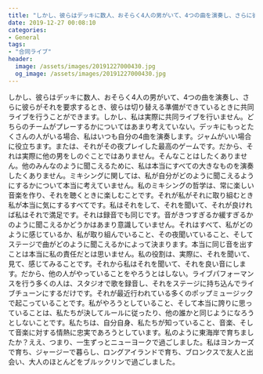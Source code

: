 ```yaml
---
title: "しかし、彼らはデッキに数人、おそらく4人の男がいて、4つの曲を演奏し、さらに彼らがそれを要求するとき、彼らは切り替える準備ができているときに共同ライブを行うことができます。"
date: 2019-12-27 00:08:10
categories:
- General
tags:
- "合同ライブ"
header:
  image: /assets/images/20191227000430.jpg
  og_image: /assets/images/20191227000430.jpg
---
```


しかし、彼らはデッキに数人、おそらく4人の男がいて、4つの曲を演奏し、さらに彼らがそれを要求するとき、彼らは切り替える準備ができているときに共同ライブを行うことができます。しかし、私は実際に共同ライブを行いません。どちらのチームがプレーするかについてはあまり考えていない。デッキにもっとたくさんの人がいる場合、私はいつも自分の4曲を演奏します。ジャムがいい場合に役立ちます。または、それがその夜プレイした最高のゲームです。だから、それは実際に他の男をしのぐことではありません。そんなことはしたくありません。他のみんなのように聞こえるために、私は本当にすべての大きなものを演奏したくありません。ミキシングに関しては、私が自分がどのように聞こえるようにするかについて本当に考えていません。私のミキシングの哲学は、常に楽しい音楽を作り、それを聴くときに楽しむことです。それが私がそれに取り組むとき私が本当に気にするすべてです。私はそれをして、それを聞いて、それが良ければ私はそれで満足です。それは録音でも同じです。音がきつすぎるか緩すぎるかのように聞こえるかどうかはあまり意識していません。それはすべて、私がどのように感じているか、私が取り組んでいること、その夜聞いていること、そしてステージで曲がどのように聞こえるかによって決まります。本当に同じ音を出すことは本当に私の責任だとは思いません。私の役割は、実際に、それを聞いて、見て、感じてみることです。それから私はそれを聞いて、それを良い音にします。だから、他の人がやっていることをやろうとはしない。ライブパフォーマンスを行う多くの人は、スタジオで歌を録音し、それをステージに持ち込んでライブチューンにするだけです。それが最近行われている多くのポップミュージックで起こっていることです。私がやろうとしていること、そして本当に誇りに思っていることは、私たちが決してルールに従ったり、他の誰かと同じようになろうとしないことです。私たちは、自分自身、私たちが知っていること、音楽、そして音楽に対する情熱に忠実であろうとしています。私のように東海岸で育ちましたか？ええ、つまり、一生ずっとニューヨークで過ごしました。私はヨンカーズで育ち、ジャージーで暮らし、ロングアイランドで育ち、ブロンクスで友人と出会い、大人のほとんどをブルックリンで過ごしました。

